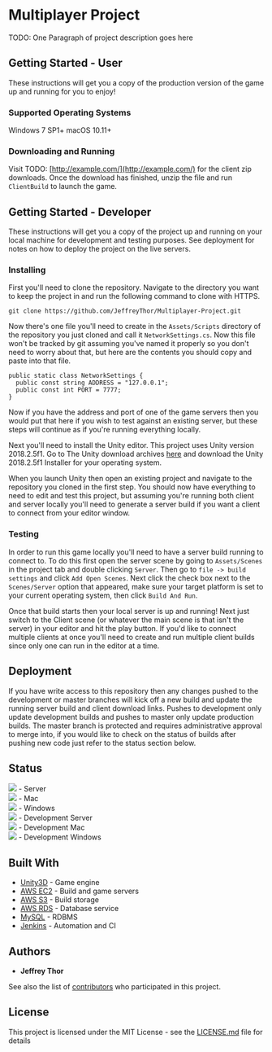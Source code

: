# Multiplayer Project

TODO: One Paragraph of project description goes here

## Getting Started - User

These instructions will get you a copy of the production version of the game up and running for you to enjoy!

### Supported Operating Systems

Windows 7 SP1+
macOS 10.11+

### Downloading and Running

Visit TODO: [http://example.com/](http://example.com/) for the client zip downloads.
Once the download has finished, unzip the file and run `ClientBuild` to launch the game.

## Getting Started - Developer

These instructions will get you a copy of the project up and running on your local machine for development and testing purposes. See deployment for notes on how to deploy the project on the live servers.

### Installing

First you'll need to clone the repository. Navigate to the directory you want to keep the project in and run the following command to clone with HTTPS.

```
git clone https://github.com/JeffreyThor/Multiplayer-Project.git
```

Now there's one file you'll need to create in the `Assets/Scripts` directory of the repository you just cloned and call it `NetworkSettings.cs`. Now this file won't be tracked by git assuming you've named it properly so you don't need to worry about that, but here are the contents you should copy and paste into that file.

```
public static class NetworkSettings {  
  public const string ADDRESS = "127.0.0.1";  
  public const int PORT = 7777;  
}
```

Now if you have the address and port of one of the game servers then you would put that here if you wish to test against an existing server, but these steps will continue as if you're running everything locally.

Next you'll need to install the Unity editor. This project uses Unity version 2018.2.5f1. Go to The Unity download archives [here](https://unity3d.com/get-unity/download/archive) and download the Unity 2018.2.5f1 Installer for your operating system.

When you launch Unity then open an existing project and navigate to the repository you cloned in the first step. You should now have everything to need to edit and test this project, but assuming you're running both client and server locally you'll need to generate a server build if you want a client to connect from your editor window.

### Testing

In order to run this game locally you'll need to have a server build running to connect to. To do this first open the server scene by going to `Assets/Scenes` in the project tab and double clicking `Server`. Then go to `file -> build settings` and click `Add Open Scenes`. Next click the check box next to the `Scenes/Server` option that appeared, make sure your target platform is set to your current operating system, then click `Build And Run`.

Once that build starts then your local server is up and running! Next just switch to the Client scene (or whatever the main scene is that isn't the server) in your editor and hit the play button. If you'd like to connect multiple clients at once you'll need to create and run multiple client builds since only one can run in the editor at a time.

## Deployment

If you have write access to this repository then any changes pushed to the development or master branches will kick off a new build and update the running server build and client download links. Pushes to development only update development builds and pushes to master only update production builds. The master branch is protected and requires administrative approval to merge into, if you would like to check on the status of builds after pushing new code just refer to the status section below.

## Status

[![](http://18.205.119.15:8080/buildStatus/icon?job=Multiplayer%20Project)](#) - Server  
[![](http://18.205.119.15:8080/buildStatus/icon?job=Multiplayer%20Project%20-%20Mac)](#) - Mac  
[![](http://18.205.119.15:8080/buildStatus/icon?job=Multiplayer%20Project%20-%20Windows)](#) - Windows  
[![](http://18.205.119.15:8080/buildStatus/icon?job=Multiplayer%20Project%20-%20Development)](#) - Development Server  
[![](http://18.205.119.15:8080/buildStatus/icon?job=Multiplayer%20Project%20-%20Mac%20-%20Development)](#) - Development Mac  
[![](http://18.205.119.15:8080/buildStatus/icon?job=Multiplayer%20Project%20-%20Windows%20-%20Development)](#) - Development Windows

## Built With

* [Unity3D](https://unity3d.com/) - Game engine
* [AWS EC2](https://aws.amazon.com/ec2/) - Build and game servers
* [AWS S3](https://aws.amazon.com/s3/) - Build storage
* [AWS RDS](https://aws.amazon.com/rds/) - Database service
* [MySQL](https://www.mysql.com/) - RDBMS
* [Jenkins](https://jenkins.io/) - Automation and CI

## Authors

* **Jeffrey Thor**

See also the list of [contributors](https://github.com/JeffreyThor/Multiplayer-Project/graphs/contributors) who participated in this project.

## License

This project is licensed under the MIT License - see the [LICENSE.md](LICENSE.md) file for details